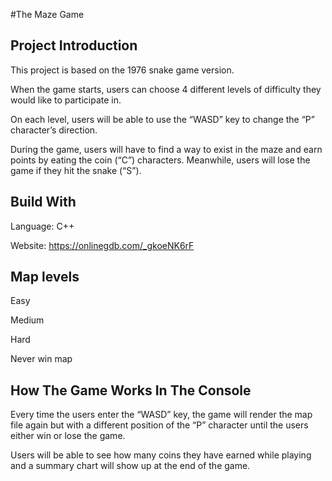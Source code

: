 #The Maze Game

## Project Introduction
This project is based on the 1976 snake game version.

When the game starts, users can choose 4 different levels of difficulty they would like to participate in.

On each level, users will be able to use the “WASD” key to change the “P” character’s direction.

During the game, users will have to find a way to exist in the maze and earn points by eating the coin (“C”) characters. Meanwhile, users will lose the game if they hit the snake (“S”).

## Build With
Language: C++

Website: https://onlinegdb.com/_gkoeNK6rF


## Map levels
Easy

Medium

Hard

Never win map

## How The Game Works In The Console
Every time the users enter the “WASD” key, the game will render the map file again but with a different position of the “P” character until the users either win or lose the game.

Users will be able to see how many coins they have earned while playing and a summary chart will show up at the end of the game. 
